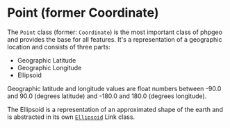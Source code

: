 # Point (former Coordinate)

The `Point` class (former: `Coordinate`) is the most important class
of phpgeo and provides the base for all features. It's a representation
of a geographic location and consists of three parts:

- Geographic Latitude
- Geographic Longitude
- Ellipsoid

Geographic latitude and longitude values are float numbers between
-90.0 and 90.0 (degrees latitude) and -180.0 and 180.0 (degrees longitude).

The Ellipsoid is a representation of an approximated shape of the earth and
is abstracted in its own [`Ellipsoid`](Ellipsoid) Link class.
